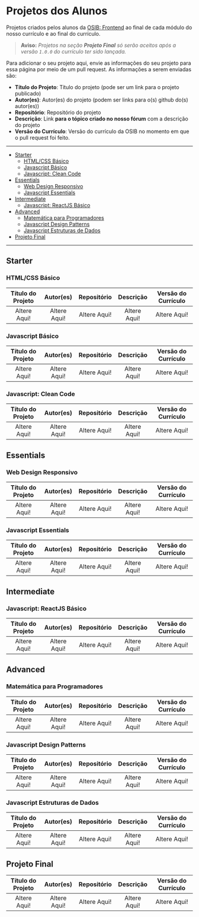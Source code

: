 # Projetos dos Alunos <!-- omit in toc -->

Projetos criados pelos alunos da [OSIB: Frontend](README.md) ao final de cada módulo do nosso currículo e ao final do currículo.

> **Aviso:** _Projetos na seção **Projeto Final** só serão aceitos após a versão `1.0.0` do currículo ter sido lançada._

Para adicionar o seu projeto aqui, envie as informações do seu projeto para essa página por meio de um pull request. As informações a serem enviadas são:

- **Título do Projeto**: Título do projeto (pode ser um link para o projeto publicado)
- **Autor(es)**: Autor(es) do projeto (podem ser links para o(s) github do(s) autor(es))
- **Repositório**: Repositório do projeto
- **Descrição**: Link **para o tópico criado no nosso fórum** com a descrição do projeto
- **Versão do Currículo**: Versão do currículo da OSIB no momento em que o pull request foi feito.

---

- [Starter](#starter)
  - [HTML/CSS Básico](#htmlcss-básico)
  - [Javascript Básico](#javascript-básico)
  - [Javascript: Clean Code](#javascript-clean-code)
- [Essentials](#essentials)
  - [Web Design Responsivo](#web-design-responsivo)
  - [Javascript Essentials](#javascript-essentials)
- [Intermediate](#intermediate)
  - [Javascript: ReactJS Básico](#javascript-reactjs-básico)
- [Advanced](#advanced)
  - [Matemática para Programadores](#matemática-para-programadores)
  - [Javascript Design Patterns](#javascript-design-patterns)
  - [Javascript Estruturas de Dados](#javascript-estruturas-de-dados)
- [Projeto Final](#projeto-final)

---

## Starter

### HTML/CSS Básico

| Título do Projeto |  Autor(es)   | Repositório  |  Descrição   | Versão do Currículo |
| :---------------: | :----------: | :----------: | :----------: | :-----------------: |
|   Altere Aqui!    | Altere Aqui! | Altere Aqui! | Altere Aqui! |    Altere Aqui!     |

### Javascript Básico

| Título do Projeto |  Autor(es)   | Repositório  |  Descrição   | Versão do Currículo |
| :---------------: | :----------: | :----------: | :----------: | :-----------------: |
|   Altere Aqui!    | Altere Aqui! | Altere Aqui! | Altere Aqui! |    Altere Aqui!     |

### Javascript: Clean Code

| Título do Projeto |  Autor(es)   | Repositório  |  Descrição   | Versão do Currículo |
| :---------------: | :----------: | :----------: | :----------: | :-----------------: |
|   Altere Aqui!    | Altere Aqui! | Altere Aqui! | Altere Aqui! |    Altere Aqui!     |

## Essentials

### Web Design Responsivo

| Título do Projeto |  Autor(es)   | Repositório  |  Descrição   | Versão do Currículo |
| :---------------: | :----------: | :----------: | :----------: | :-----------------: |
|   Altere Aqui!    | Altere Aqui! | Altere Aqui! | Altere Aqui! |    Altere Aqui!     |

### Javascript Essentials

| Título do Projeto |  Autor(es)   | Repositório  |  Descrição   | Versão do Currículo |
| :---------------: | :----------: | :----------: | :----------: | :-----------------: |
|   Altere Aqui!    | Altere Aqui! | Altere Aqui! | Altere Aqui! |    Altere Aqui!     |

## Intermediate

### Javascript: ReactJS Básico

| Título do Projeto |  Autor(es)   | Repositório  |  Descrição   | Versão do Currículo |
| :---------------: | :----------: | :----------: | :----------: | :-----------------: |
|   Altere Aqui!    | Altere Aqui! | Altere Aqui! | Altere Aqui! |    Altere Aqui!     |

## Advanced

### Matemática para Programadores

| Título do Projeto |  Autor(es)   | Repositório  |  Descrição   | Versão do Currículo |
| :---------------: | :----------: | :----------: | :----------: | :-----------------: |
|   Altere Aqui!    | Altere Aqui! | Altere Aqui! | Altere Aqui! |    Altere Aqui!     |

### Javascript Design Patterns

| Título do Projeto |  Autor(es)   | Repositório  |  Descrição   | Versão do Currículo |
| :---------------: | :----------: | :----------: | :----------: | :-----------------: |
|   Altere Aqui!    | Altere Aqui! | Altere Aqui! | Altere Aqui! |    Altere Aqui!     |

### Javascript Estruturas de Dados

| Título do Projeto |  Autor(es)   | Repositório  |  Descrição   | Versão do Currículo |
| :---------------: | :----------: | :----------: | :----------: | :-----------------: |
|   Altere Aqui!    | Altere Aqui! | Altere Aqui! | Altere Aqui! |    Altere Aqui!     |

## Projeto Final

| Título do Projeto |  Autor(es)   | Repositório  |  Descrição   | Versão do Currículo |
| :---------------: | :----------: | :----------: | :----------: | :-----------------: |
|   Altere Aqui!    | Altere Aqui! | Altere Aqui! | Altere Aqui! |    Altere Aqui!     |

